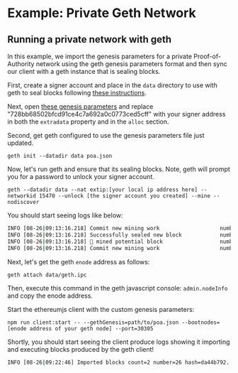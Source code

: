 # Example: Private Geth Network

## Running a private network with geth

In this example, we import the genesis parameters for a private Proof-of-Authority network using the geth genesis parameters format and then sync our client with a geth instance that is sealing blocks.

First, create a signer account and place in the `data` directory to use with geth to seal blocks following [these instructions](https://geth.ethereum.org/docs/interface/managing-your-accounts).

Next, open [these genesis parameters](./test/testdata/poa.json) and replace "728bb68502bfcd91ce4c7a692a0c0773ced5cff" with your signer address in both the `extradata` property and in the `alloc` section.

Second, get geth configured to use the genesis parameters file just updated.

`geth init --datadir data poa.json`

Now, let's run geth and ensure that its sealing blocks.  Note, geth will prompt you for a password to unlock your signer account.

`geth --datadir data --nat extip:[your local ip address here] --networkid 15470 --unlock [the signer account you created] --mine --nodiscover`

You should start seeing logs like below:
```bash
INFO [08-26|09:13:16.218] Commit new mining work                   number=1 sealhash=b6eb1d..65ac14 uncles=0 txs=0 gas=0 fees=0 elapsed="91.644µs"
INFO [08-26|09:13:16.218] Successfully sealed new block            number=1 sealhash=b6eb1d..65ac14 hash=0fa2b5..d62aec elapsed="382.998µs"
INFO [08-26|09:13:16.218] 🔨 mined potential block                  number=1 hash=0fa2b5..d62aec
INFO [08-26|09:13:16.218] Commit new mining work                   number=2 sealhash=6111ce..1521f3 uncles=0 txs=0 gas=0 fees=0 elapsed="285.226µs"
```

Next, let's get the geth `enode` address as follows:

`geth attach data/geth.ipc`

Then, execute this command in the geth javascript console: `admin.nodeInfo` and copy the enode address.

Start the ethereumjs client with the custom genesis parameters:

`npm run client:start -- --gethGenesis=path/to/poa.json --bootnodes=[enode address of your geth node] --port=30305`

Shortly, you should start seeing the client produce logs showing it importing and executing blocks produced by the geth client!
```bash
INFO [08-26|09:22:46] Imported blocks count=2 number=26 hash=da44b792... hardfork=tangerineWhistle peers=1 
```
